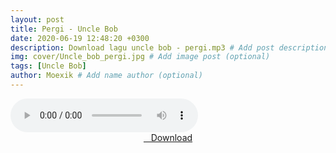 ```yaml
---
layout: post
title: Pergi - Uncle Bob
date: 2020-06-19 12:48:20 +0300
description: Download lagu uncle bob - pergi.mp3 # Add post description (optional)
img: cover/Uncle_bob_pergi.jpg # Add image post (optional)
tags: [Uncle Bob]
author: Moexik # Add name author (optional)
---
```


<audio class='js-player' style="--plyr-color-main: #212121;" controls>
<source src="https://drive.google.com/uc?authuser=0&id=12zwCW01p5fSLRjDFJAFQsPUmHI3stJza&export=download" type="audio/mp3">
</audio><br />

<center>
<a href="/dl/pergi-unclebob/" ><i class="fa fa-caret-down" aria-hidden="true"></i>&nbsp; &nbsp;Download</a>
</center><br />
